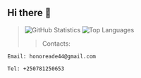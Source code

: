 ## Hi there 👋

<!--
**honoreade/honoreade** is a ✨ _special_ ✨ repository because its `README.md` (this file) appears on your GitHub profile.

Here are some ideas to get you started:

- 🔭 I’m currently working on ...
- 🌱 I’m currently learning ...
- 👯 I’m looking to collaborate on ...
- 🤔 I’m looking for help with ...
- 💬 Ask me about ...
- 📫 How to reach me: ...
- 😄 Pronouns: ...
- ⚡ Fun fact: ...
-->

> ![GitHub Statistics](https://github-readme-stats.vercel.app/api?username=honoreade&theme=radical)
> ![Top Languages](https://github-readme-stats.vercel.app/api/top-langs/?username=uwisoneye&show_icons=true&theme=radical)
>
> > Contacts:
```
Email: honoreade44@gmail.com
```
```
Tel: +250781250653
```
